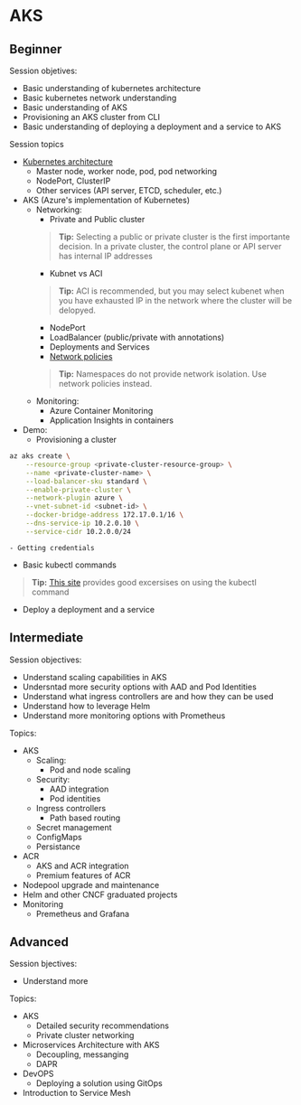 # AKS

## Beginner

Session objetives:
- Basic understanding of kubernetes architecture
- Basic kubernetes network understanding
- Basic understanding of AKS
- Provisioning an AKS cluster from CLI
- Basic understanding of deploying a deployment and a service to AKS

Session topics

- [Kubernetes architecture](https://docs.microsoft.com/en-us/azure/aks/concepts-clusters-workloads)
  - Master node, worker node, pod, pod networking
  - NodePort, ClusterIP
  - Other services (API server, ETCD, scheduler, etc.)
- AKS (Azure's implementation of Kubernetes)
  - Networking: 
    - Private and Public cluster
    > **Tip:** Selecting a public or private cluster is the first importante decision. In a private cluster, the control plane or API server has internal IP addresses 
    - Kubnet vs ACI
    > **Tip:** ACI is recommended, but you may select kubenet when you have exhausted IP in the network where the cluster will be delopyed. 
    - NodePort
    - LoadBalancer (public/private with annotations)
    - Deployments and Services    
    - [Network policies](https://docs.microsoft.com/en-us/azure/aks/use-network-policies)
    > **Tip:** Namespaces do not provide network isolation. Use network policies instead.
  - Monitoring:
    - Azure Container Monitoring
    - Application Insights in containers
- Demo:
  - Provisioning a cluster
```bash
az aks create \
    --resource-group <private-cluster-resource-group> \
    --name <private-cluster-name> \
    --load-balancer-sku standard \
    --enable-private-cluster \
    --network-plugin azure \
    --vnet-subnet-id <subnet-id> \
    --docker-bridge-address 172.17.0.1/16 \
    --dns-service-ip 10.2.0.10 \
    --service-cidr 10.2.0.0/24 
```
    - Getting credentials
  - Basic kubectl commands
  > **Tip:** [This site](https://github.com/dgkanatsios/CKAD-exercises) provides good excersises on using the kubectl command
  - Deploy a deployment and a service

## Intermediate

Session objectives:

- Understand scaling capabilities in AKS
- Undersntad more security options with AAD and Pod Identities
- Understand what ingress controllers are and how they can be used
- Understand how to leverage Helm
- Understand more monitoring options with Prometheus


Topics:

- AKS
  - Scaling:
    - Pod and node scaling 
  - Security: 
    - AAD integration
    - Pod identities
  - Ingress controllers
    - Path based routing
  - Secret management
  - ConfigMaps
  - Persistance
- ACR
  - AKS and ACR integration
  - Premium features of ACR
- Nodepool upgrade and maintenance
- Helm and other CNCF graduated projects
- Monitoring
  - Premetheus and Grafana


## Advanced

Session bjectives:

- Understand more 

Topics:

- AKS
  - Detailed security recommendations
  - Private cluster networking
- Microservices Architecture with AKS
  - Decoupling, messanging
  - DAPR
- DevOPS
  - Deploying a solution using GitOps
- Introduction to Service Mesh
